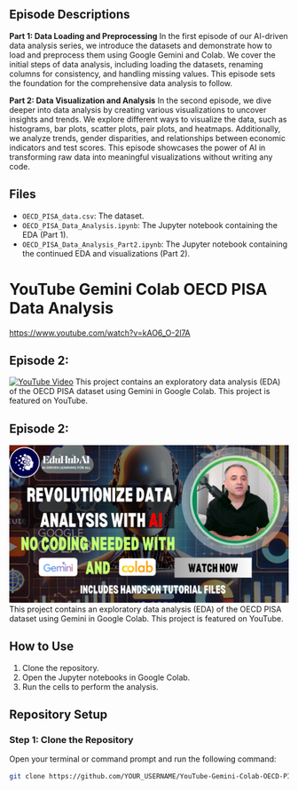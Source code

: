 ## Episode Descriptions

**Part 1: Data Loading and Preprocessing**
In the first episode of our AI-driven data analysis series, we introduce the datasets and demonstrate how to load and preprocess them using Google Gemini and Colab. We cover the initial steps of data analysis, including loading the datasets, renaming columns for consistency, and handling missing values. This episode sets the foundation for the comprehensive data analysis to follow.

**Part 2: Data Visualization and Analysis**
In the second episode, we dive deeper into data analysis by creating various visualizations to uncover insights and trends. We explore different ways to visualize the data, such as histograms, bar plots, scatter plots, pair plots, and heatmaps. Additionally, we analyze trends, gender disparities, and relationships between economic indicators and test scores. This episode showcases the power of AI in transforming raw data into meaningful visualizations without writing any code.

## Files

- `OECD_PISA_data.csv`: The dataset.
- `OECD_PISA_Data_Analysis.ipynb`: The Jupyter notebook containing the EDA (Part 1).
- `OECD_PISA_Data_Analysis_Part2.ipynb`: The Jupyter notebook containing the continued EDA and visualizations (Part 2).
# YouTube Gemini Colab OECD PISA Data Analysis
https://www.youtube.com/watch?v=kAO6_O-2l7A
## Episode 2:
[![YouTube Video](Thumbnail2.png)](https://www.youtube.com/watch?v=kAO6_O-2l7A)
This project contains an exploratory data analysis (EDA) of the OECD PISA dataset using Gemini in Google Colab. This project is featured on YouTube.
## Episode 2:
[![YouTube Video](Thumbnail.png)](https://www.youtube.com/watch?v=XnWkApaKzkc)
This project contains an exploratory data analysis (EDA) of the OECD PISA dataset using Gemini in Google Colab. This project is featured on YouTube.
## How to Use

1. Clone the repository.
2. Open the Jupyter notebooks in Google Colab.
3. Run the cells to perform the analysis.

## Repository Setup

### Step 1: Clone the Repository

Open your terminal or command prompt and run the following command:

```sh
git clone https://github.com/YOUR_USERNAME/YouTube-Gemini-Colab-OECD-PISA-Data-Analysis.git
